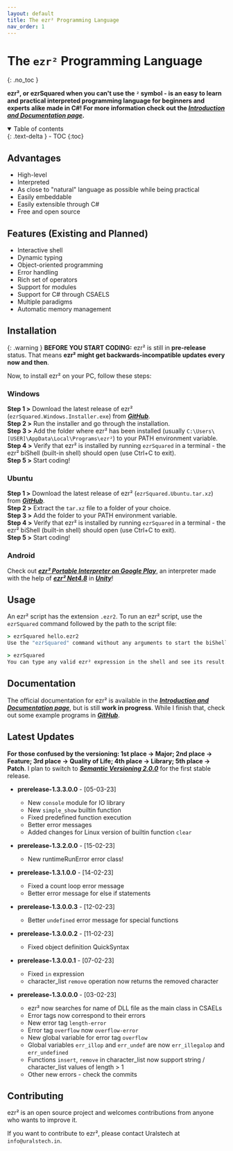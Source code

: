 ```yaml
---
layout: default
title: The ezr² Programming Language
nav_order: 1
---
```


# The `ezr²` Programming Language
{: .no_toc }

**ezr², or ezrSquared when you can't use the `²` symbol - is an easy to learn and practical interpreted programming language for beginners and experts alike made in C#!
For more information check out the [*Introduction and Documentation page*](https://uralstech.github.io/ezrSquared/Introduction).**

<details open markdown="block">
  <summary>
    Table of contents
  </summary>
  {: .text-delta }
- TOC
{:toc}
</details>

## Advantages

- High-level
- Interpreted
- As close to "natural" language as possible while being practical
- Easily embeddable
- Easily extensible through C#
- Free and open source

## Features (Existing and Planned)

- Interactive shell
- Dynamic typing
- Object-oriented programming
- Error handling
- Rich set of operators
- Support for modules
- Support for C# through CSAELS
- Multiple paradigms
- Automatic memory management

## Installation

{: .warning }
**BEFORE YOU START CODING:** ezr² is still in **pre-release** status. That means **ezr² might get backwards-incompatible updates every now and then**.

Now, to install ezr² on your PC, follow these steps:

### Windows
**Step 1 >** Download the latest release of ezr² (`ezrSquared.Windows.Installer.exe`) from [***GitHub***](https://github.com/Uralstech/ezrSquared/releases).  <br>
**Step 2 >** Run the installer and go through the installation.  <br>
**Step 3 >** Add the folder where ezr² has been installed (usually `C:\Users\[USER]\AppData\Local\Programs\ezr²`) to your PATH environment variable.  <br>
**Step 4 >** Verify that ezr² is installed by running `ezrSquared` in a terminal - the ezr² biShell (built-in shell) should open (use Ctrl+C to exit).  <br>
**Step 5 >** Start coding!

### Ubuntu
**Step 1 >** Download the latest release of ezr² (`ezrSquared.Ubuntu.tar.xz`) from [***GitHub***](https://github.com/Uralstech/ezrSquared/releases).  <br>
**Step 2 >** Extract the `tar.xz` file to a folder of your choice.  <br>
**Step 3 >** Add the folder to your PATH environment variable.  <br>
**Step 4 >** Verify that ezr² is installed by running `ezrSquared` in a terminal - the ezr² biShell (built-in shell) should open (use Ctrl+C to exit).  <br>
**Step 5 >** Start coding!

### Android
Check out [***ezr² Portable Interpreter on Google Play***](https://play.google.com/store/apps/details?id=com.Uralstech.ezrSquaredPortableInterpreter), an interpreter made with the help of
[***ezr² Net4.8***](https://github.com/Uralstech/ezrSquaredNet4.8) in [***Unity***](https://unity.com/)!

## Usage

An ezr² script has the extension `.ezr2`. To run an ezr² script, use the `ezrSquared` command followed by the path to the script file:

```cmd
> ezrSquared hello.ezr2
Use the "ezrSquared" command without any arguments to start the biShell:

> ezrSquared
You can type any valid ezr² expression in the shell and see its result.
```

## Documentation
The official documentation for ezr² is available in the [***Introduction and Documentation page***](https://uralstech.github.io/ezrSquared/Introduction), but is still **work in progress**.
While I finish that, check out some example programs in [***GitHub***](https://github.com/Uralstech/ezrSquared/tree/master/Tests).

## Latest Updates
**For those confused by the versioning: 1st place -> Major; 2nd place -> Feature; 3rd place -> Quality of Life; 4th place -> Library; 5th place -> Patch**. I plan to switch to [***Semantic Versioning 2.0.0***](https://semver.org/) for the first stable release.

* **prerelease-1.3.3.0.0** - [05-03-23]
    * New `console` module for IO library
    * New `simple_show` builtin function
    * Fixed predefined function execution
    * Better error messages
    * Added changes for Linux version of builtin function `clear`

* **prerelease-1.3.2.0.0** - [15-02-23]
    * New runtimeRunError error class!

* **prerelease-1.3.1.0.0** - [14-02-23]
    * Fixed a count loop error message
    * Better error message for else if statements

* **prerelease-1.3.0.0.3** - [12-02-23]
    * Better `undefined` error message for special functions

* **prerelease-1.3.0.0.2** - [11-02-23]
    * Fixed object definition QuickSyntax

* **prerelease-1.3.0.0.1** - [07-02-23]
    * Fixed `in` expression
    * character_list `remove` operation now returns the removed character

* **prerelease-1.3.0.0.0** - [03-02-23]
    * ezr² now searches for name of DLL file as the main class in CSAELs
    * Error tags now correspond to their errors
    * New error tag `length-error`
    * Error tag `overflow` now `overflow-error`
    * New global variable for error tag `overflow`
    * Global variables `err_illop` and `err_undef` are now `err_illegalop` and `err_undefined`
    * Functions `insert`, `remove` in character_list now support string / character_list values of length > 1
    * Other new errors - check the commits

## Contributing
ezr² is an open source project and welcomes contributions from anyone who wants to improve it.

If you want to contribute to ezr², please contact Uralstech at `info@uralstech.in`.